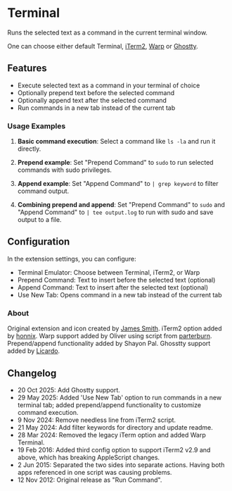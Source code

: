 # Terminal

Runs the selected text as a command in the current terminal window.

One can choose either default Terminal, [iTerm2](https://iterm2.com/),
[Warp](https://www.warp.dev/) or [Ghostty](https://ghostty.org/).

## Features

- Execute selected text as a command in your terminal of choice
- Optionally prepend text before the selected command
- Optionally append text after the selected command
- Run commands in a new tab instead of the current tab

### Usage Examples

1. **Basic command execution**: Select a command like `ls -la` and run it
   directly.

2. **Prepend example**: Set "Prepend Command" to `sudo` to run selected commands
   with sudo privileges.

3. **Append example**: Set "Append Command" to `| grep keyword` to filter
   command output.

4. **Combining prepend and append**: Set "Prepend Command" to `sudo` and "Append
   Command" to `| tee output.log` to run with sudo and save output to a file.

## Configuration

In the extension settings, you can configure:

- Terminal Emulator: Choose between Terminal, iTerm2, or Warp
- Prepend Command: Text to insert before the selected text (optional)
- Append Command: Text to insert after the selected text (optional)
- Use New Tab: Opens command in a new tab instead of the current tab

### About

Original extension and icon created by
[James Smith](https://twitter.com/smithjw/status/244757999665700864). iTerm2
option added by [honnix](https://github.com/honnix). Warp support added by
Oliver using script from
[parterburn](https://gist.github.com/parterburn/e832b9090ee35eb830529de8bd978b82).
Prepend/append functionality added by Shayon Pal. Ghosstty support added by
[Licardo](https://github.com/L1cardo).

## Changelog

- 20 Oct 2025: Add Ghostty support.
- 29 May 2025: Added 'Use New Tab' option to run commands in a new terminal tab;
  added prepend/append functionality to customize command execution.
- 9 Nov 2024: Remove needless line from iTerm2 script.
- 21 May 2024: Add filter keywords for directory and update readme.
- 28 Mar 2024: Removed the legacy iTerm option and added Warp Terminal.
- 19 Feb 2016: Added third config option to support iTerm2 v2.9 and above, which
  has breaking AppleScript changes.
- 2 Jun 2015: Separated the two sides into separate actions. Having both apps
  referenced in one script was causing problems.
- 12 Nov 2012: Original release as "Run Command".

